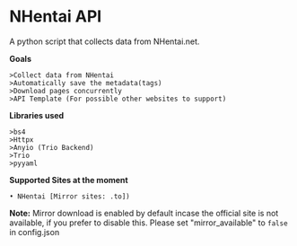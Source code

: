 # NHentai API
A python script that collects data from NHentai.net. 

**Goals**
```
>Collect data from NHentai
>Automatically save the metadata(tags)
>Download pages concurrently
>API Template (For possible other websites to support)
```

**Libraries used**
```
>bs4 
>Httpx
>Anyio (Trio Backend)
>Trio
>pyyaml
```

**Supported Sites at the moment**
```
• NHentai [Mirror sites: .to])
```

**Note:**
Mirror download is enabled by default incase the official site is not available, if you prefer
to disable this. Please set "mirror_available" to `false` in config.json